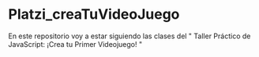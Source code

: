 # Platzi_creaTuVideoJuego
En este repositorio voy a estar siguiendo las clases del " Taller Práctico de JavaScript: ¡Crea tu Primer Videojuego! "
